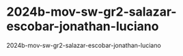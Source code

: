# 2024b-mov-sw-gr2-salazar-escobar-jonathan-luciano
2024b-mov-sw-gr2-salazar-escobar-jonathan-luciano
